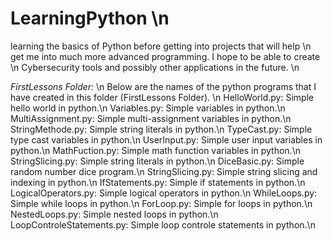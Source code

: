 # LearningPython \n

learning the basics of Python before getting into projects that will help \n
get me into much more advanced programming. I hope to be able to create \n
Cybersecurity tools and possibly other applications in the future. \n

*FirstLessons Folder:* \n
Below are the names of the python programs that I have created in this folder (FirstLessons Folder). \n
    HelloWorld.py: Simple hello world in python.\n
    Variables.py: Simple variables in python.\n
    MultiAssignment.py: Simple multi-assignment variables in python.\n
    StringMethode.py: Simple string literals in python.\n
    TypeCast.py: Simple type cast variables in python.\n
    UserInput.py: Simple user input variables in python.\n
    MathFuction.py: Simple math function variables in python.\n
    StringSlicing.py: Simple string literals in python.\n
    DiceBasic.py: Simple random number dice program.\n
    StringSlicing.py: Simple string slicing and indexing in python.\n
    IfStatements.py: Simple if statements in python.\n
    LogicalOperators.py: Simple logical operators in python.\n
    WhileLoops.py: Simple while loops in python.\n
    ForLoop.py: Simple for loops in python.\n
    NestedLoops.py: Simple nested loops in python.\n
    LoopControleStatements.py: Simple loop controle statements in python.\n
    
